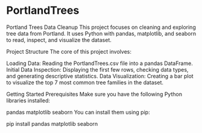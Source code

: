 # PortlandTrees
Portland Trees Data Cleanup
This project focuses on cleaning and exploring tree data from Portland. It uses Python with pandas, matplotlib, and seaborn to read, inspect, and visualize the dataset.

Project Structure
The core of this project involves:

Loading Data: Reading the PortlandTrees.csv file into a pandas DataFrame.
Initial Data Inspection: Displaying the first few rows, checking data types, and generating descriptive statistics.
Data Visualization: Creating a bar plot to visualize the top 7 most common tree families in the dataset.

Getting Started
Prerequisites
Make sure you have the following Python libraries installed:

pandas
matplotlib
seaborn
You can install them using pip:

pip install pandas matplotlib seaborn
